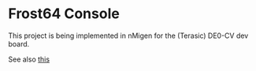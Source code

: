 # Frost64 Console
This project is being implemented in nMigen for the (Terasic) DE0-CV dev
board.

See also [this](https://uknowledge.uky.edu/ece_etds/138/)
